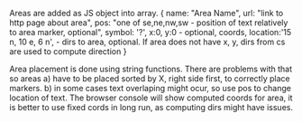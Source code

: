 Areas are added as JS object into array. 
{
    name: "Area Name",
    url: "link to http page about area",
    pos: "one of se,ne,nw,sw - position of text relatively to area marker, optional",
    symbol: '?',
    x:0, y:0  - optional, coords,
    location:'15 n, 10 e, 6 n', - dirs to area, optional. If area does not have x, y, dirs from cs are used to compute direction
}

Area placement is done using string functions. There are problems with that so areas a) have to be placed sorted by X, right side first, to correctly place markers. b) in some cases text overlaping might ocur, so use pos to change location of text. 
The browser console will show  computed coords for area, it is better to use fixed cords in long run, as computing dirs might have issues. 
